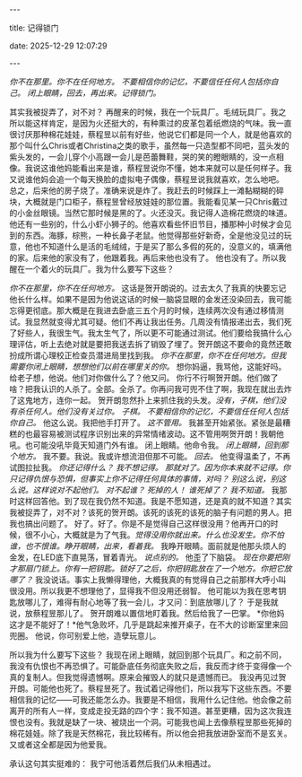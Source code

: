 \---

title: 记得锁门

date: 2025-12-29 12:07:29

\---

*你不在那里。你不在任何地方。
不要相信你的记忆，不要信任任何人包括你自己。
闭上眼睛，回去，再出来。记得锁门。*

其实我被捉弄了，对不对？
再醒来的时候，我在一个玩具厂。毛绒玩具厂。我之所以能这样肯定，是因为火还挺大的，有种熏过的皮革包着纸燃烧的气味。我一直很讨厌那种棉花娃娃，蔡程昱以前有好些，他说它们都是同一个人，就是他喜欢的那个叫什么Chris或者Christina之类的歌手，虽然每一只造型都不同吧，蓝头发的紫头发的，一会儿穿个小高跟一会儿是芭蕾舞鞋，哭的笑的瞪眼睛的，没一点相像。我说这谁他妈能看出来是谁，蔡程昱说你不懂，她本来就可以是任何样子。我又说谁他妈会追一个每天换脸的虚拟电子偶像，蔡程昱说我就喜欢，怎么地吧。
总之，后来他的房子烧了。准确来说是炸了。我赶去的时候踩上一滩黏糊糊的碎块，大概就是门口柜子，蔡程昱曾经放娃娃的那位置。我能看见某一只Chris戴过的小金丝眼镜。当然它那时候是黑的了。火还没灭。我记得人造棉花燃烧的味道。
他还有一些别的，什么小虾小狮子的。他喜欢看些怀旧节目，播那种小时候才会见到的东西。海豚，棕熊，一种长鼻子老鼠。他觉得那些好新奇，全是他没见过的玩意，他也不知道什么是活的毛绒绒，于是买了那么多假的死的，没意义的，填满他的家。后来他的家没有了，他跟着我。再后来他也没有了。
他也没有了。所以我醒在一个着火的玩具厂。我为什么要写下这些？

*你不在那里，你不在任何地方。* 这话是贺开朗说的。过去太久了我真的快要忘记他长什么样。如果不是因为他说这话的时候一脑袋显眼的金发还没染回去，我可能忘得更彻底。那大概是在我进去卧底三五个月的时候，连续两次没有通过移情测试。我显然就变得尤其可疑。他们不再让我出任务。几周没有情报递出去，我们死了好些人，我很生气。我太生气了，所以更不可能通过测试。他们要给我搞什么心理评估，听上去绝对就是要把我送去拆了销毁了埋了。贺开朗这不要命的竟然还敢扮成所谓心理校正检查员潜进局里找到我。 
*你不在那里，你不在任何地方。但我需要你闭上眼睛，想想他们以前在哪里关的你。*
想你妈逼，我骂他，这能好吗。
给老子想，他说。他们对你做什么了？他又问。
你行不行啊贺开朗。他们做了啥？把我认识的人杀了。全部。全杀了。你再问我可兜不住了啊，我现在就出去炸了这鬼地方，连你一起。
贺开朗忽然扑上来抓住我的头发。*没有，子棋，他们没有杀任何人。他们没有关过你。
子棋。
不要相信你的记忆，不要信任任何人包括你自己。*
他这么说。我把他手打开了。
*这不管用。* 我甚至开始紧张。紧张是最糟糕的也最容易被测试程序识别出来的异常情绪波动。这不管用啊贺开朗！我朝他吼。也可能没吼毕竟天知道门外有谁。
闭上眼睛。他命令我。 *闭上眼睛，回到那个地方。*
我不要。我说。我或许想流泪但那不可能。
*回去。* 他变得温柔了，不再试图拉扯我。 *你还记得什么？*
*我不想记得。
那就对了。因为你本来就不记得。你只记得仇恨与恐惧，但事实上你不记得任何具体的事情，对吗？
别这么说，别这么说。这样说对不起他们。
对不起谁？
死掉的人！
谁死掉了？
我不知道。*
我那时这样回答他。到了现在我仍然不知道。我是不愿知道，还是真的就不知道？其实我被捉弄了，对不对？该死的贺开朗。该死的该死的该死的脑子有问题的男人。把我也搞出问题了。
好了。好了。你是不是觉得自己这样很没用？他再开口的时候，很不小心，大概就是为了气我。*觉得没用你就出来。什么也没发生。你不怕谁，也不恨谁。睁开眼睛，出来，看着我。*
我睁开眼睛。面前就是他那头烦人的金发，在LED底下直晃荡，冒着青光。
*说点别的。* 他歪了下脑袋。 *现在你要把刚才那扇门锁上。你有一把钥匙。锁好了之后，你把钥匙放在了一个地方。你把它放哪了？*
我没说话。事实上我懒得理他，大概我真的有觉得自己之前那样大呼小叫很没用。所以我更不想理他了，显得我不但没用还弱智。
他可能以为我在思考钥匙放哪儿了，难得有耐心地等了我一会儿，才又问：到底放哪儿了？
于是我就说，放蔡程昱那儿了。
贺开朗难以置信地盯着我。然后给我了一巴掌。
*你他妈这才是不能好了！*他气急败坏，几乎是跳起来推开桌子，在不大的诊断室里来回兜圈。
他说，你可别爱上他，造孽玩意儿。

所以我为什么要写下这些？
我现在闭上眼睛，就回到那个玩具厂。和之前不同，我没有仇恨也不再恐惧了。可能卧底任务彻底失败之后，我反而才终于变得像一个真的复制人。但我觉得遗憾啊。原来会摧毁人的就只是遗憾而已。
我没再见过贺开朗。可能他也死了。蔡程昱死了。我试着记得他们，所以我写下这些东西。不要相信我的记忆——可我还能怎么办。我要是不相信，我用什么记住他。他会像之前离开的所有人一样，变成走投无路的四个字：我不知道。甚至更糟，因为这次我连恨也没有。我就是缺了一块、被烧出一个洞。可能我也闻上去像蔡程昱那些死掉的棉花娃娃。除了我是天然棉花，我比较稀有。所以他会把我放进卧室而不是玄关。又或者这全都是因为他爱我。

承认这句其实挺难的：
我宁可他活着然后我们从未相遇过。